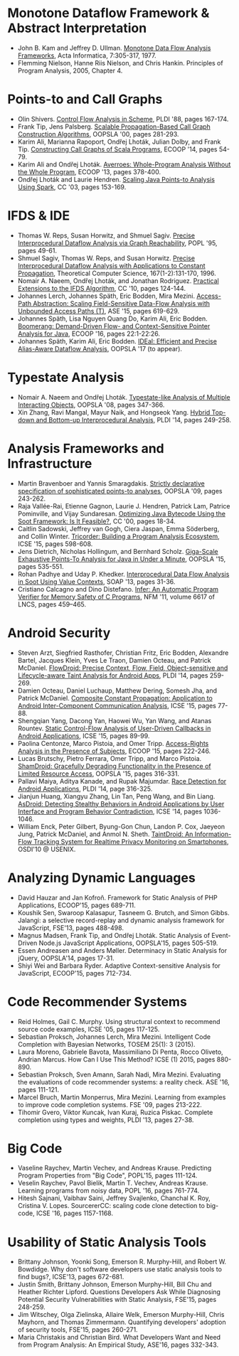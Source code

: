 # Monotone Dataflow Framework & Abstract Interpretation
- John B. Kam and Jeffrey D. Ullman. [Monotone Data Flow Analysis Frameworks](https://doi.org/10.1007/BF00290339), Acta Informatica, 7:305-317, 1977.  
- Flemming Nielson, Hanne Riis Nielson, and Chris Hankin. Principles of Program Analysis, 2005, Chapter 4.

# Points-to and Call Graphs
- Olin Shivers. [Control Flow Analysis in Scheme](http://dx.doi.org/10.1145/53990.54007), PLDI '88, pages 167-174.
- Frank Tip, Jens Palsberg. [Scalable Propagation-Based Call Graph Construction Algorithms](http://doi.acm.org/10.1145/353171.353190), OOPSLA '00, pages 281-293.
- Karim Ali, Marianna Rapoport, Ondřej Lhoták, Julian Dolby, and Frank Tip. [Constructing Call Graphs of Scala Programs](http://dx.doi.org/10.1007/978-3-662-44202-9_3), ECOOP '14, pages 54-79.  
- Karim Ali and Ondřej Lhoták. [Averroes: Whole-Program Analysis Without the Whole Program](http://dx.doi.org/10.1007/978-3-642-39038-8_16), ECOOP '13, pages 378-400.
- Ondřej Lhoták and Laurie Hendren. [Scaling Java Points-to Analysis Using Spark](https://doi.org/10.1007/3-540-36579-6_12), CC '03, pages 153-169.

# IFDS & IDE
- Thomas W. Reps, Susan Horwitz, and Shmuel Sagiv. [Precise Interprocedural Dataflow Analysis via Graph Reachability](http://doi.acm.org/10.1145/199448.199462), POPL '95, pages 49-61.
- Shmuel Sagiv, Thomas W. Reps, and Susan Horwitz. [Precise Interprocedural Dataflow Analysis with Applications to Constant Propagation](https://doi.org/10.1016/0304-3975(96)00072-2), Theoretical Computer Science, 167(1-2):131-170, 1996.
- Nomair A. Naeem, Ondřej Lhoták, and Jonathan Rodriguez. [Practical Extensions to the IFDS Algorithm](http://dx.doi.org/10.1007/978-3-642-11970-5_8), CC '10, pages 124-144.
- Johannes Lerch, Johannes Späth, Eric Bodden, Mira Mezini. [Access-Path Abstraction: Scaling Field-Sensitive Data-Flow Analysis with Unbounded Access Paths (T)](http://dx.doi.org/10.1109/ASE.2015.9), ASE '15, pages 619-629.
- Johannes Späth, Lisa Nguyen Quang Do, Karim Ali, Eric Bodden. [Boomerang: Demand-Driven Flow- and Context-Sensitive Pointer Analysis for Java](http://dx.doi.org/10.4230/LIPIcs.ECOOP.2016.22), ECOOP '16, pages 22:1-22:26.
- Johannes Späth, Karim Ali, Eric Bodden. [IDEal: Efficient and Precise Alias-Aware Dataflow Analysis](http://doi.org/10.1145/3133923), OOPSLA '17 (to appear).

# Typestate Analysis
- Nomair A. Naeem and Ondřej Lhoták. [Typestate-like Analysis of Multiple Interacting Objects](http://doi.acm.org/10.1145/1449764.1449792), OOPSLA '08, pages 347-366.
- Xin Zhang, Ravi Mangal, Mayur Naik, and Hongseok Yang. [Hybrid Top-down and Bottom-up Interprocedural Analysis](http://doi.acm.org/10.1145/2594291.2594328), PLDI '14, pages 249-258.

# Analysis Frameworks and Infrastructure
- Martin Bravenboer and Yannis Smaragdakis. [Strictly declarative specification of sophisticated points-to analyses](http://doi.acm.org/10.1145/1640089.1640108), OOPSLA '09, pages 243-262.
- Raja Vallée-Rai, Etienne Gagnon, Laurie J. Hendren, Patrick Lam, Patrice Pominville, and Vijay Sundaresan. [Optimizing Java Bytecode Using the Soot Framework: Is It Feasible?](http://dx.doi.org/10.1007/3-540-46423-9_2), CC '00, pages 18-34.
- Caitlin Sadowski, Jeffrey van Gogh, Ciera Jaspan, Emma Söderberg, and Collin Winter. [Tricorder: Building a Program Analysis Ecosystem](http://dx.doi.org/10.1109/ICSE.2015.76), ICSE '15, pages 598-608.
- Jens Dietrich, Nicholas Hollingum, and Bernhard Scholz. [Giga-Scale Exhaustive Points-To Analysis for Java in Under a Minute](http://dx.doi.org/10.1145/2814270.2814307), OOPSLA '15, pages 535-551.
- Rohan Padhye and Uday P. Khedker. [Interprocedural Data Flow Analysis in Soot Using Value Contexts](http://dx.doi.org/10.1145/2487568.2487569), SOAP '13, pages 31-36.
- Cristiano Calcagno and Dino Distefano. [Infer: An Automatic Program Verifier for Memory Safety of C Programs](http://dx.doi.org/10.1007/978-3-642-20398-5_33), NFM '11, volume 6617 of LNCS, pages 459–465.

# Android Security
- Steven Arzt, Siegfried Rasthofer, Christian Fritz, Eric Bodden, Alexandre Bartel, Jacques Klein, Yves Le Traon, Damien Octeau, and Patrick McDaniel. [FlowDroid: Precise Context, Flow, Field, Object-sensitive and Lifecycle-aware Taint Analysis for Android Apps](http://doi.acm.org/10.1145/2594291.2594299), PLDI '14, pages 259-269.
- Damien Octeau, Daniel Luchaup, Matthew Dering, Somesh Jha, and Patrick McDaniel. [Composite Constant Propagation: Application to Android Inter-Component Communication Analysis](http://dx.doi.org/10.1109/ICSE.2015.30), ICSE '15, pages 77-88.
- Shengqian Yang, Dacong Yan, Haowei Wu, Yan Wang, and Atanas Rountev. [Static Control-Flow Analysis of User-Driven Callbacks in Android Applications](http://dx.doi.org/10.1109/ICSE.2015.31), ICSE '15, pages 89-99.
- Paolina Centonze, Marco Pistoia, and Omer Tripp. [Access-Rights Analysis in the Presence of Subjects](http://dx.doi.org/10.4230/LIPIcs.ECOOP.2015.222), ECOOP '15, pages 222-246.
- Lucas Brutschy, Pietro Ferrara, Omer Tripp, and Marco Pistoia. [ShamDroid: Gracefully Degrading Functionality in the Presence of Limited Resource Access](http://doi.acm.org/10.1145/2814270.2814296), OOPSLA '15, pages 316-331.
- Pallavi Maiya, Aditya Kanade, and Rupak Majumdar. [Race Detection for Android Applications](https://doi.org/10.1145/2666356.2594311), PLDI '14, page 316-325.
- Jianjun Huang, Xiangyu Zhang, Lin Tan, Peng Wang, and Bin Liang. [AsDroid: Detecting Stealthy Behaviors in Android Applications by User Interface and Program Behavior Contradiction](https://doi.org/10.1145/2568225.2568301), ICSE '14, pages 1036-1046.
- William Enck, Peter Gilbert, Byung-Gon Chun, Landon P. Cox, Jaeyeon Jung, Patrick McDaniel, and Anmol N. Sheth. [TaintDroid: An Information-Flow Tracking System for Realtime Privacy Monitoring on Smartphones](https://www.usenix.org/legacy/event/osdi10/tech/full_papers/Enck.pdf), OSDI'10 @ USENIX.

# Analyzing Dynamic Languages
- David Hauzar and Jan Kofroň. Framework for Static Analysis of PHP Applications, ECOOP'15, pages 689-711.
- Koushik Sen, Swaroop Kalasapur, Tasneem G. Brutch, and Simon Gibbs. Jalangi: a selective record-replay and dynamic analysis framework for JavaScript, FSE'13, pages 488-498.
- Magnus Madsen, Frank Tip, and Ondřej Lhoták. Static Analysis of Event-Driven Node.js JavaScript Applications, OOPSLA'15, pages 505-519.
- Essen Andreasen and Anders Møller. Determinacy in Static Analysis for jQuery, OOPSLA'14, pages 17-31.
- Shiyi Wei and Barbara Ryder. Adaptive Context-sensitive Analysis for JavaScript, ECOOP'15, pages 712-734.

# Code Recommender Systems
- Reid Holmes, Gail C. Murphy. Using structural context to recommend source code examples, ICSE '05, pages 117-125.
- Sebastian Proksch, Johannes Lerch, Mira Mezini. Intelligent Code Completion with Bayesian Networks, TOSEM 25(1): 3 (2015).
- Laura Moreno, Gabriele Bavota, Massimiliano Di Penta, Rocco Oliveto, Andrian Marcus. How Can I Use This Method? ICSE (1) 2015, pages 880-890.
- Sebastian Proksch, Sven Amann, Sarah Nadi, Mira Mezini. Evaluating the evaluations of code recommender systems: a reality check. ASE '16, pages 111-121.
- Marcel Bruch, Martin Monperrus, Mira Mezini. Learning from examples to improve code completion systems. FSE '09, pages 213-222.
- Tihomir Gvero, Viktor Kuncak, Ivan Kuraj, Ruzica Piskac. Complete completion using types and weights, PLDI '13, pages 27-38.

# Big Code
- Vaseline Raychev, Martin Vechev, and Andreas Krause. Predicting Program Properties from "Big Code", POPL'15, pages 111-124.
- Veselin Raychev, Pavol Bielik, Martin T. Vechev, Andreas Krause. Learning programs from noisy data, POPL '16, pages 761-774.
- Hitesh Sajnani, Vaibhav Saini, Jeffrey Svajlenko, Chanchal K. Roy, Cristina V. Lopes. SourcererCC: scaling code clone detection to big-code, ICSE '16, pages 1157-1168.

# Usability of Static Analysis Tools
- Brittany Johnson, Yoonki Song, Emerson R. Murphy-Hill, and Robert W. Bowdidge. Why don't software developers use static analysis tools to find bugs?, ICSE'13, pages 672-681.
- Justin Smith, Brittany Johnson, Emerson Murphy-Hill, Bill Chu and Heather Richter Lipford. Questions Developers Ask While Diagnosing Potential Security Vulnerabilities with Static Analysis, FSE'15, pages 248-259.
- Jim Witschey, Olga Zielinska, Allaire Welk, Emerson Murphy-Hill, Chris Mayhorn, and Thomas Zimmermann. Quantifying developers' adoption of security tools, FSE'15, pages 260-271.
- Maria Christakis and Christian Bird. What Developers Want and Need from Program Analysis: An Empirical Study, ASE'16, pages 332-343.


